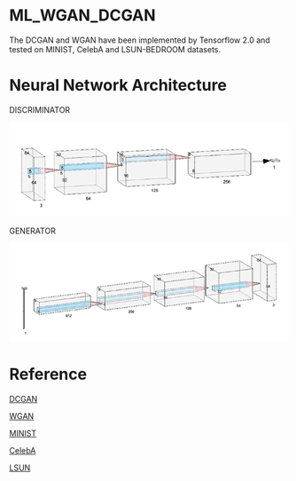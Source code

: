 # ML_WGAN_DCGAN
The DCGAN and WGAN have been implemented by Tensorflow 2.0 and tested on MINIST, CelebA and LSUN-BEDROOM datasets.

# Neural Network Architecture
DISCRIMINATOR

![image](https://github.com/Iwtbm/ML_WGAN_DCGAN/blob/master/image/DISCRIMINATOR_PNG.png)

GENERATOR

![image](https://github.com/Iwtbm/ML_WGAN_DCGAN/blob/master/image/GENERATOR_PNG.png)

# Reference
[DCGAN](https://arxiv.org/abs/1511.06434)

[WGAN](https://arxiv.org/abs/1701.07875)

[MINIST](http://yann.lecun.com/exdb/mnist/)

[CelebA](http://mmlab.ie.cuhk.edu.hk/projects/CelebA.html)

[LSUN](https://www.yf.io/p/lsun)
